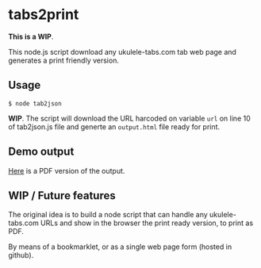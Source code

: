 # tabs2print

**This is a WIP**.

This node.js script download any ukulele-tabs.com tab web page and generates a print friendly version.


## Usage

```$ node tab2json```

**WIP**. The script will download the URL harcoded on variable ```url``` on line 10 of tab2json.js file and generte an ```output.html``` file ready for print.

## Demo output

[Here](output_demo.pdf) is a PDF version of the output.


## WIP / Future features

The original idea is to build a node script that can handle any ukulele-tabs.com URLs and show in the browser the print ready version, to print as PDF.

By means of a bookmarklet, or as a single web page form (hosted in github).
